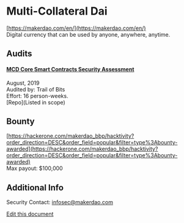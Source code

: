 
# Multi-Collateral Dai
  
[https://makerdao.com/en/](https://makerdao.com/en/)<br>
Digital currency that can be used by anyone, anywhere, anytime.


## Audits



#### [MCD Core Smart Contracts Security Assessment](https://github.com/trailofbits/publications/blob/master/reviews/mc-dai.pdf)

August, 2019<br>
Audited by: Trail of Bits<br>Effort: 16 person-weeks.<br>
[Repo](Listed in scope)
      

  

## Bounty

[https://hackerone.com/makerdao_bbp/hacktivity?order_direction=DESC&order_field=popular&filter=type%3Abounty-awarded](https://hackerone.com/makerdao_bbp/hacktivity?order_direction=DESC&order_field=popular&filter=type%3Abounty-awarded)<br>
Max payout: $100,000


## Additional Info

Security Contact: infosec@makerdao.com


[Edit this document](https://github.com/ConsenSys/blockchainSecurityDB/blob/master/projects/multi-collateral-dai.json)